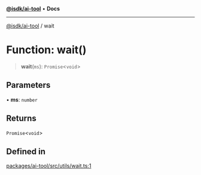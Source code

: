 [**@isdk/ai-tool**](../README.md) • **Docs**

***

[@isdk/ai-tool](../globals.md) / wait

# Function: wait()

> **wait**(`ms`): `Promise`\<`void`\>

## Parameters

• **ms**: `number`

## Returns

`Promise`\<`void`\>

## Defined in

[packages/ai-tool/src/utils/wait.ts:1](https://github.com/isdk/ai-tool.js/blob/e324043799402aa2caa41711a9168487ab85c166/src/utils/wait.ts#L1)
